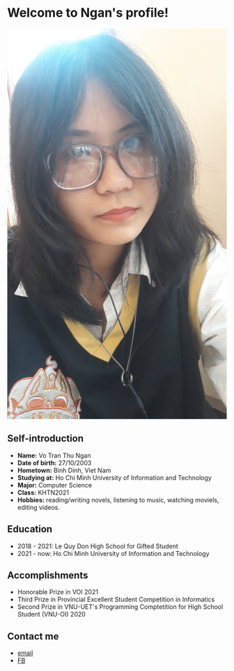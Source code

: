 # Welcome to Ngan's profile!

![Image](assets/img/me2.jpg)

## Self-introduction
- **Name:** Vo Tran Thu Ngan
- **Date of birth:** 27/10/2003
- **Hometown:** Binh Dinh, Viet Nam
- **Studying at:** Ho Chi Minh University of Information and Technology
- **Major:** Computer Science
- **Class:** KHTN2021
- **Hobbies:** reading/writing novels, listening to music, watching moviels, editing videos.

## Education
- 2018 - 2021: Le Quy Don High School for Gifted Student
- 2021 - now: Ho Chi Minh University of Information and Technology

## Accomplishments
- Honorable Prize in VOI 2021
- Third Prize in Provincial Excellent Student Competition in Informatics
- Second Prize in VNU-UET's Programming Comptetition for High School Student (VNU-OI) 2020

## Contact me
- [email](21520069@gm.uit.edu.vn)
- [FB](https://www.facebook.com/profile.php?id=100042360408029)
